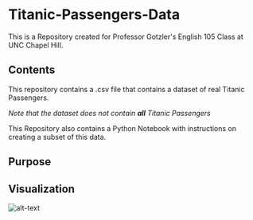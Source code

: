 # Titanic-Passengers-Data
This is a Repository created for Professor Gotzler's English 105 Class at UNC Chapel Hill.
## Contents
This repository contains a .csv file that contains a dataset of real Titanic Passengers.

  *Note that the dataset does not contain **all** Titanic Passengers*
  
This Repository also contains a Python Notebook with instructions on creating a subset of this data.
## Purpose

## Visualization
![alt-text]([image.jpg](https://1drv.ms/i/s!AmLRUTvo56fMhXPMkqIciZeexChV?e=ahJGkh))
